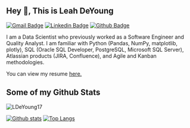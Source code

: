 ## Hey 👋, This is Leah DeYoung
[![Gmail Badge](https://img.shields.io/badge/-deyounlm@gmail.com-c14438?style=flat&logo=Gmail&logoColor=white&link=mailto:deyounlm@gmail.com)](mailto:deyounlm@gmail.com) 
[![Linkedin Badge](https://img.shields.io/badge/-https://www.linkedin.com/in/leahdeyoung-45888684/-0072b1?style=flat&logo=Linkedin&logoColor=white&link=https://www.linkedin.com/in/https://www.linkedin.com/in/leahdeyoung-45888684//)](https://www.linkedin.com/in/https://www.linkedin.com/in/leahdeyoung-45888684//) [![Github Badge](https://img.shields.io/badge/-LDeYoung17-grey?style=flat&logo=github&logoColor=white&link=https://github.com/LDeYoung17/)](https://www.github.com/LDeYoung17/) <p align='left'>I am a Data Scientist who previously worked as a Software Engineer and Quality Analyst. I am familiar with Python (Pandas, NumPy, matplotlib, plotly), SQL (Oracle SQL Developer, PostgreSQL, Microsoft SQL Server), Atlassian products (JIRA, Confluence), and Agile and Kanban methodologies.</p><p align='left'> You can view my resume <a href='https://drive.google.com/file/d/1XHfKpbznkl2t1sgCUD-1WTxMSvweQ49M/view?usp=sharing ' target=_blank><u>here</u>.</a></p>
## Some of my Github Stats
<p align=left> <img src=https://komarev.com/ghpvc/?username=LDeYoung17 alt=LDeYoung17 /> </p>

[![Github stats](https://github-readme-stats.vercel.app/api?username=LDeYoung17&show_icons=true&include_all_commits=true)](https://github.com/LDeYoung17/github-readme-stats)
[![Top Langs](https://github-readme-stats.vercel.app/api/top-langs/?username=LDeYoung17&layout=compact)](https://github.com/LDeYoung17/github-readme-stats)
